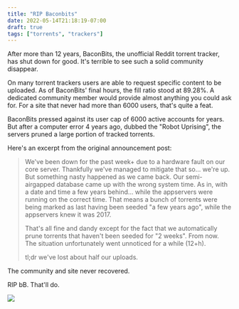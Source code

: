 ```yaml
---
title: "RIP Baconbits"
date: 2022-05-14T21:18:19-07:00
draft: true
tags: ["torrents", "trackers"]
---
```


After more than 12 years, BaconBits, the unofficial Reddit torrent tracker,
has shut down for good. It's terrible to see such a solid community disappear.

On many torrent trackers users are able to request specific content to be
uploaded. As of BaconBits' final hours, the fill ratio stood at 89.28%. A
dedicated community member would provide almost anything you could ask for.
For a site that never had more than 6000 users, that's quite a feat.

BaconBits pressed against its user cap of 6000 active accounts for years.
But after a computer error 4 years ago, dubbed the "Robot Uprising", the
servers pruned a large portion of tracked torrents.

Here's an excerpt from the original announcement post:

> We've been down for the past week+ due to a hardware fault on our core server. Thankfully we've managed to mitigate that so... we're up. But something nasty happened as we came back.
Our semi-airgapped database came up with the wrong system time. As in, with a date and time a few years behind... while the appservers were running on the correct time. That means a bunch of torrents were being marked as last having been seeded "a few years ago", while the appservers knew it was 2017.
> 
> That's all fine and dandy except for the fact that we automatically prune torrents that haven't been seeded for "2 weeks". From now. The situation unfortunately went unnoticed for a while (12+h).
> 
> tl;dr we've lost about half our uploads.

The community and site never recovered.

RIP bB. That'll do.

![](/blog/image/bb/bb.gif)